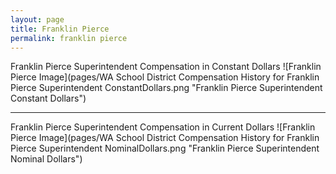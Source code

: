 ```yaml
---
layout: page
title: Franklin Pierce
permalink: franklin pierce
---
```



Franklin Pierce Superintendent Compensation in Constant Dollars
![Franklin Pierce Image](pages/WA School District Compensation History for Franklin Pierce Superintendent ConstantDollars.png "Franklin Pierce Superintendent Constant Dollars")
___

Franklin Pierce Superintendent Compensation in Current Dollars
![Franklin Pierce Image](pages/WA School District Compensation History for Franklin Pierce Superintendent NominalDollars.png "Franklin Pierce Superintendent Nominal Dollars")